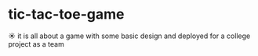 # tic-tac-toe-game
☀️ it is all about a game with some basic design and deployed for a college project as a team
